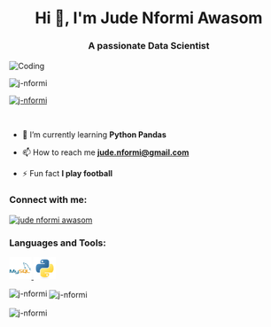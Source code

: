 <h1 align="center">Hi 👋, I'm Jude Nformi Awasom</h1>
<h3 align="center">A passionate Data Scientist</h3>
<img align="center" alt="Coding" width="400" src="https://camo.githubusercontent.com/c1dcb74cc1c1835b1d716f5051499a2814c683c806b15f04b0eba492863703e9/68747470733a2f2f63646e2e6472696262626c652e636f6d2f75736572732f3733303730332f73637265656e73686f74732f363538313234332f6176656e746f2e676966">


<p align="left"> <img src="https://komarev.com/ghpvc/?username=j-nformi&label=Profile%20views&color=0e75b6&style=flat" alt="j-nformi" /> </p>

<p align="left"> <a href="https://github.com/ryo-ma/github-profile-trophy"><img src="https://github-profile-trophy.vercel.app/?username=j-nformi" alt="j-nformi" /></a> </p>

<p align="left"> <a href="https://twitter.com/" target="blank"><img src="https://img.shields.io/twitter/follow/?logo=twitter&style=for-the-badge" alt="" /></a> </p>

- 🌱 I’m currently learning **Python Pandas**

- 📫 How to reach me **jude.nformi@gmail.com**

- ⚡ Fun fact **I play football**

<h3 align="left">Connect with me:</h3>
<p align="left">
<a href="https://linkedin.com/in/jude nformi awasom" target="blank"><img align="center" src="https://raw.githubusercontent.com/rahuldkjain/github-profile-readme-generator/master/src/images/icons/Social/linked-in-alt.svg" alt="jude nformi awasom" height="30" width="40" /></a>
</p>

<h3 align="left">Languages and Tools:</h3>
<p align="left"> <a href="https://www.mysql.com/" target="_blank" rel="noreferrer"> <img src="https://raw.githubusercontent.com/devicons/devicon/master/icons/mysql/mysql-original-wordmark.svg" alt="mysql" width="40" height="40"/> </a> <a href="https://www.python.org" target="_blank" rel="noreferrer"> <img src="https://raw.githubusercontent.com/devicons/devicon/master/icons/python/python-original.svg" alt="python" width="40" height="40"/> </a> </p>

<p><img align="left" src="https://github-readme-stats.vercel.app/api/top-langs?username=j-nformi&show_icons=true&locale=en&layout=compact" alt="j-nformi" /></p>

<p>&nbsp;<img align="center" src="https://github-readme-stats.vercel.app/api?username=j-nformi&show_icons=true&locale=en" alt="j-nformi" /></p>

<p><img align="center" src="https://github-readme-streak-stats.herokuapp.com/?user=j-nformi&" alt="j-nformi" /></p>
